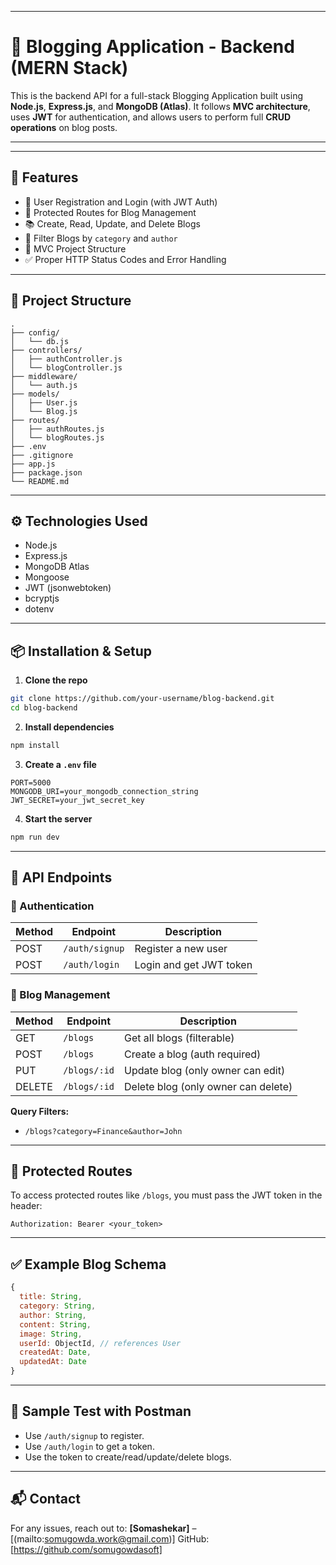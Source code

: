 
---
# 📝 Blogging Application - Backend (MERN Stack)

This is the backend API for a full-stack Blogging Application built using **Node.js**, **Express.js**, and **MongoDB (Atlas)**. It follows **MVC architecture**, uses **JWT** for authentication, and allows users to perform full **CRUD operations** on blog posts.

---
---
## 🚀 Features

- 👤 User Registration and Login (with JWT Auth)
- 🔐 Protected Routes for Blog Management
- 📚 Create, Read, Update, and Delete Blogs
- 🔎 Filter Blogs by `category` and `author`
- 🧱 MVC Project Structure
- ✅ Proper HTTP Status Codes and Error Handling

---

## 📁 Project Structure
```
.
├── config/
│   └── db.js
├── controllers/
│   ├── authController.js
│   └── blogController.js
├── middleware/
│   └── auth.js
├── models/
│   ├── User.js
│   └── Blog.js
├── routes/
│   ├── authRoutes.js
│   └── blogRoutes.js
├── .env
├── .gitignore
├── app.js
├── package.json
└── README.md
```
---

## ⚙️ Technologies Used

- Node.js
- Express.js
- MongoDB Atlas
- Mongoose
- JWT (jsonwebtoken)
- bcryptjs
- dotenv

---

## 📦 Installation & Setup

1. **Clone the repo**
```bash
git clone https://github.com/your-username/blog-backend.git
cd blog-backend
````

2. **Install dependencies**

```bash
npm install
```

3. **Create a `.env` file**

```
PORT=5000
MONGODB_URI=your_mongodb_connection_string
JWT_SECRET=your_jwt_secret_key
```

4. **Start the server**

```bash
npm run dev
```

---

## 🔐 API Endpoints

### 🧑 Authentication

| Method | Endpoint       | Description             |
| ------ | -------------- | ----------------------- |
| POST   | `/auth/signup` | Register a new user     |
| POST   | `/auth/login`  | Login and get JWT token |

### 📝 Blog Management

| Method | Endpoint     | Description                         |
| ------ | ------------ | ----------------------------------- |
| GET    | `/blogs`     | Get all blogs (filterable)          |
| POST   | `/blogs`     | Create a blog (auth required)       |
| PUT    | `/blogs/:id` | Update blog (only owner can edit)   |
| DELETE | `/blogs/:id` | Delete blog (only owner can delete) |

**Query Filters:**

* `/blogs?category=Finance&author=John`

---

## 🔐 Protected Routes

To access protected routes like `/blogs`, you must pass the JWT token in the header:

```
Authorization: Bearer <your_token>
```

---

## ✅ Example Blog Schema

```js
{
  title: String,
  category: String,
  author: String,
  content: String,
  image: String,
  userId: ObjectId, // references User
  createdAt: Date,
  updatedAt: Date
}
```

---

## 🧪 Sample Test with Postman

* Use `/auth/signup` to register.
* Use `/auth/login` to get a token.
* Use the token to create/read/update/delete blogs.

---

## 📬 Contact

For any issues, reach out to:
**\[Somashekar]** – \[(mailto:somugowda.work@gmail.com)]
GitHub: [https://github.com/somugowdasoft]

```
